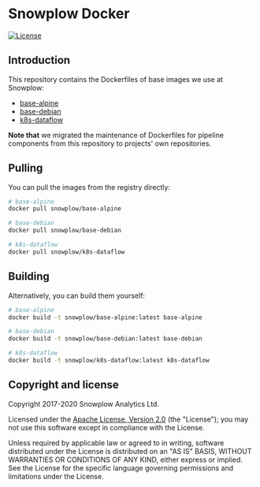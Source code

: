 # Snowplow Docker

[![License][license-image]][license]

## Introduction

This repository contains the Dockerfiles of base images we use at Snowplow:

- [base-alpine][base-alpine]
- [base-debian][base-debian]
- [k8s-dataflow][k8s-dataflow]

**Note that** we migrated the maintenance of Dockerfiles for pipeline components from this repository to projects' own repositories.

## Pulling

You can pull the images from the registry directly:

```bash
# base-alpine
docker pull snowplow/base-alpine

# base-debian
docker pull snowplow/base-debian

# k8s-dataflow
docker pull snowplow/k8s-dataflow
```

## Building

Alternatively, you can build them yourself:

```bash
# base-alpine
docker build -t snowplow/base-alpine:latest base-alpine

# base-debian
docker build -t snowplow/base-debian:latest base-debian

# k8s-dataflow
docker build -t snowplow/k8s-dataflow:latest k8s-dataflow
```

## Copyright and license

Copyright 2017-2020 Snowplow Analytics Ltd.

Licensed under the [Apache License, Version 2.0][license] (the "License");
you may not use this software except in compliance with the License.

Unless required by applicable law or agreed to in writing, software
distributed under the License is distributed on an "AS IS" BASIS,
WITHOUT WARRANTIES OR CONDITIONS OF ANY KIND, either express or implied.
See the License for the specific language governing permissions and
limitations under the License.

[license-image]: https://img.shields.io/badge/license-Apache--2-blue.svg?style=flat
[license]: https://www.apache.org/licenses/LICENSE-2.0

[base-alpine]: https://hub.docker.com/r/snowplow/base-alpine

[base-debian]: https://hub.docker.com/r/snowplow/base-debian

[k8s-dataflow]: https://hub.docker.com/r/snowplow/k8s-dataflow
